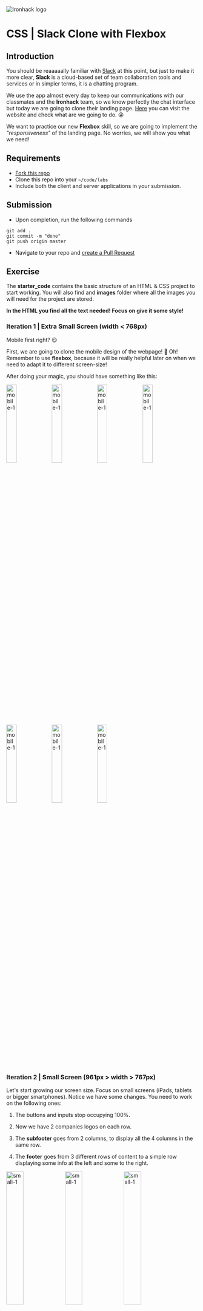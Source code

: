 ![Ironhack logo](https://i.imgur.com/1QgrNNw.png)

# CSS | Slack Clone with Flexbox

## Introduction

You should be reaaaaally familiar with [Slack](https://www.slack.com/) at this point, but just to make it more clear, **Slack** is a cloud-based set of team collaboration tools and services or in simpler terms, it is a chatting program.

We use the app almost every day to keep our communications with our classmates and the **Ironhack** team, so we know perfectly the chat interface but today we are going to clone their landing page. [Here](https://www.slack.com/) you can visit the website and check what are we going to do. :stuck_out_tongue_winking_eye:

We want to practice our new **Flexbox** skill, so we are going to implement the *"responsiveness"* of the landing page. No worries, we will show you what we need!


## Requirements

- [Fork this repo](https://guides.github.com/activities/forking/)
- Clone this repo into your `~/code/labs`
- Include both the client and server applications in your submission.

## Submission

- Upon completion, run the following commands

```
git add .
git commit -m "done"
git push origin master
```

- Navigate to your repo and [create a Pull Request](https://help.github.com/articles/creating-a-pull-request/)

## Exercise

The **starter_code** contains the basic structure of an HTML & CSS project to start working. You will also find and **images** folder where all the images you will need for the project are stored.

**In the HTML you find all the text needed! Focus on give it some style!**

### Iteration 1 | Extra Small Screen (width < 768px)

Mobile first right? :wink: 

First, we are going to clone the mobile design of the webpage! 📱 Oh! Remember to use **flexbox**, because it will be really helpful later on when we need to adapt it to different screen-size!
 
After doing your magic, you should have something like this:

<img src="https://user-images.githubusercontent.com/23629340/33178991-38f26dcc-d068-11e7-8ebd-3e0ef8d72ad4.gif" alt="mobile-1" style="width:23%">


<img src="https://user-images.githubusercontent.com/23629340/33178659-3a19db82-d067-11e7-85a5-62eeb67a0645.png" alt="mobile-1" style="width:23%">

<img src="https://user-images.githubusercontent.com/23629340/33178689-508d3b48-d067-11e7-9b9f-e6548b71cecd.png" alt="mobile-1" style="width:23%">

<img src="https://user-images.githubusercontent.com/23629340/33178733-685542ac-d067-11e7-8a72-39ac499bf0f4.png" alt="mobile-1" style="width:23%">

<img src="https://user-images.githubusercontent.com/23629340/33178749-6e4442bc-d067-11e7-9d0b-b141b790baa0.png" alt="mobile-1" style="width:23%">

<img src="https://user-images.githubusercontent.com/23629340/33178753-74a135de-d067-11e7-8e96-6b27ea3f258f.png" alt="mobile-1" style="width:23%">

<img src="https://user-images.githubusercontent.com/23629340/33178771-7cf0f440-d067-11e7-9676-0a61eb7c8568.png" alt="mobile-1" style="width:23%">


### Iteration 2 | Small Screen (961px > width > 767px)

Let's start growing our screen size. Focus on small screens (iPads, tablets or bigger smartphones). Notice we have some changes. You need to work on the following ones: 

1. The buttons and inputs stop occupying 100%.

2. Now we have 2 companies logos on each row.

3. The **subfooter** goes from 2 columns, to display all the 4 columns in the same row.

4. The **footer** goes from 3 different rows of content to a simple row displaying some info at the left and some to the right.

<img src="https://user-images.githubusercontent.com/23629340/33179399-8b29965a-d069-11e7-881a-667a1ca65f09.gif" alt="small-1" style="width:30%">

<img src="https://user-images.githubusercontent.com/23629340/33179329-53cf51fe-d069-11e7-8445-fd29ea7f72b7.png" alt="small-1" style="width:30%">

<img src="https://user-images.githubusercontent.com/23629340/33179319-4baeedc2-d069-11e7-8b93-9faf914bf856.png" alt="small-1" style="width:30%">

<img src="https://user-images.githubusercontent.com/23629340/33179312-433f1374-d069-11e7-86e9-cc329b545dbc.png" alt="small-1" style="width:30%">

<img src="https://user-images.githubusercontent.com/23629340/33179339-5a8e8f28-d069-11e7-909b-045ee2f6126b.png" alt="small-1" style="width:30%">

### Iteration 3 | Medium Screen (1024px > width > 960px)

The easiest change we will have. You should display 3 logos per row on the **"You're in good company"** section. Easy peasy!

<img src="https://user-images.githubusercontent.com/23629340/33180156-17eac5e4-d06c-11e7-85b6-60197aa9ec48.gif" alt="medium-1" style="width:50%">


### Iteration 4 | Large Screen (width > 1200px)

Last one! Some small changes and we are done! 

1. Our **nav-bar** starts to show all the menu links, so go ahead, remove the collapse icon and add the list.

2. On the top of the webpage, the image is displayed in line with the "Where work happens" text. If you are using `flex-box` (you must :wink: ), this should be super easy!

<img src="https://user-images.githubusercontent.com/23629340/33180433-f5016870-d06c-11e7-96d4-ac6e08ccd008.gif" alt="medium-1" style="width:48%">

<img src="https://user-images.githubusercontent.com/23629340/33180340-a19dc6f6-d06c-11e7-9ab6-a6090940d613.png" alt="medium-1" style="width:48%">

<img src="https://user-images.githubusercontent.com/23629340/33180353-b49700b0-d06c-11e7-9e87-e54735699ad5.png" alt="medium-1" style="width:48%">

<img src="https://user-images.githubusercontent.com/23629340/33180357-bda7665e-d06c-11e7-8a2f-4d647de32944.png" alt="medium-1" style="width:48%">
